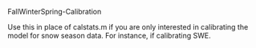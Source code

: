 FallWinterSpring-Calibration

Use this in place of calstats.m if you are only interested in calibrating the model for snow season data. For instance, if calibrating SWE.
